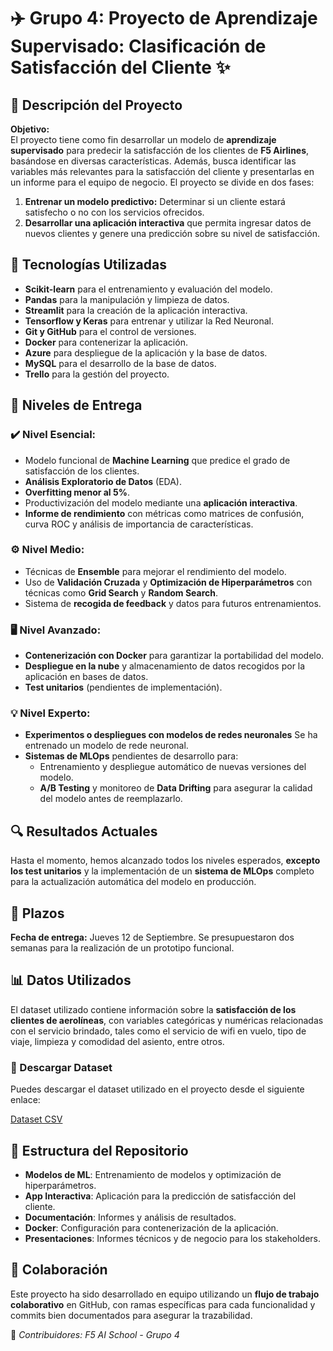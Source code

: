 # ✈️ Grupo 4: Proyecto de Aprendizaje Supervisado: Clasificación de Satisfacción del Cliente ✨

## 📝 Descripción del Proyecto

**Objetivo:**  
El proyecto tiene como fin desarrollar un modelo de **aprendizaje supervisado** para predecir la satisfacción de los clientes de **F5 Airlines**, basándose en diversas características. Además, busca identificar las variables más relevantes para la satisfacción del cliente y presentarlas en un informe para el equipo de negocio. El proyecto se divide en dos fases:

1. **Entrenar un modelo predictivo:** Determinar si un cliente estará satisfecho o no con los servicios ofrecidos.
2. **Desarrollar una aplicación interactiva** que permita ingresar datos de nuevos clientes y genere una predicción sobre su nivel de satisfacción.

## 🔧 Tecnologías Utilizadas

- **Scikit-learn** para el entrenamiento y evaluación del modelo.
- **Pandas** para la manipulación y limpieza de datos.
- **Streamlit** para la creación de la aplicación interactiva.
- **Tensorflow y Keras** para entrenar y utilizar la Red Neuronal.
- **Git y GitHub** para el control de versiones.
- **Docker** para contenerizar la aplicación.
- **Azure** para despliegue de la aplicación y la base de datos.
- **MySQL** para el desarrollo de la base de datos.
- **Trello** para la gestión del proyecto.

## 🚀 Niveles de Entrega

### ✔️ Nivel Esencial:
- Modelo funcional de **Machine Learning** que predice el grado de satisfacción de los clientes.
- **Análisis Exploratorio de Datos** (EDA).
- **Overfitting menor al 5%**.
- Productivización del modelo mediante una **aplicación interactiva**.
- **Informe de rendimiento** con métricas como matrices de confusión, curva ROC y análisis de importancia de características.

### ⚙️ Nivel Medio:
- Técnicas de **Ensemble** para mejorar el rendimiento del modelo.
- Uso de **Validación Cruzada** y **Optimización de Hiperparámetros** con técnicas como **Grid Search** y **Random Search**.
- Sistema de **recogida de feedback** y datos para futuros entrenamientos.

### 🖥️ Nivel Avanzado:
- **Contenerización con Docker** para garantizar la portabilidad del modelo.
- **Despliegue en la nube** y almacenamiento de datos recogidos por la aplicación en bases de datos.
- **Test unitarios** (pendientes de implementación).

### 💡 Nivel Experto:
- **Experimentos o despliegues con modelos de redes neuronales** Se ha entrenado un modelo de rede neuronal.
- **Sistemas de MLOps** pendientes de desarrollo para:
   - Entrenamiento y despliegue automático de nuevas versiones del modelo.
   - **A/B Testing** y monitoreo de **Data Drifting** para asegurar la calidad del modelo antes de reemplazarlo.

## 🔍 Resultados Actuales

Hasta el momento, hemos alcanzado todos los niveles esperados, **excepto los test unitarios** y la implementación de un **sistema de MLOps** completo para la actualización automática del modelo en producción.

## 📅 Plazos

**Fecha de entrega:** Jueves 12 de Septiembre. Se presupuestaron dos semanas para la realización de un prototipo funcional.

## 📊 Datos Utilizados

El dataset utilizado contiene información sobre la **satisfacción de los clientes de aerolíneas**, con variables categóricas y numéricas relacionadas con el servicio brindado, tales como el servicio de wifi en vuelo, tipo de viaje, limpieza y comodidad del asiento, entre otros.

### 📂 Descargar Dataset
Puedes descargar el dataset utilizado en el proyecto desde el siguiente enlace:

[Dataset CSV](./modelos/Dataset/)

## 📂 Estructura del Repositorio

- **Modelos de ML**: Entrenamiento de modelos y optimización de hiperparámetros.
- **App Interactiva**: Aplicación para la predicción de satisfacción del cliente.
- **Documentación**: Informes y análisis de resultados.
- **Docker**: Configuración para contenerización de la aplicación.
- **Presentaciones**: Informes técnicos y de negocio para los stakeholders.

## 👥 Colaboración

Este proyecto ha sido desarrollado en equipo utilizando un **flujo de trabajo colaborativo** en GitHub, con ramas específicas para cada funcionalidad y commits bien documentados para asegurar la trazabilidad.

📢 *Contribuidores: F5 AI School - Grupo 4*
